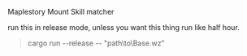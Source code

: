 Maplestory Mount Skill matcher

run this in release mode, unless you want this thing run like half hour.
> cargo run --release -- "path\to\Base.wz"